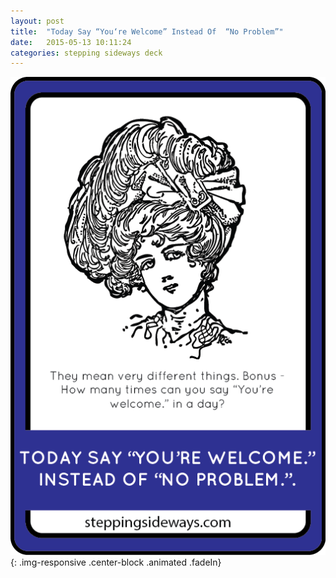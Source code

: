```yaml
---
layout: post
title:  "Today Say “You‘re Welcome” Instead Of  “No Problem”"
date:   2015-05-13 10:11:24
categories: stepping sideways deck
---
```

![Today Say “You‘re Welcome” Instead Of “No Problem”. They mean very different things. Bonus - How many times can you say “You’re welcome.” in a day? ](https://github.com/steppingsideways/steppingsideways.github.io/blob/master/images/Medium_Sized_Images/today_say_youre_welcome.png?raw=true){: .img-responsive .center-block .animated .fadeIn}